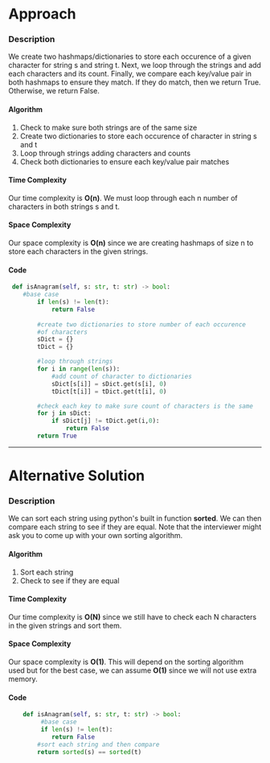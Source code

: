 # Approach
### Description
We create two hashmaps/dictionaries to store each occurence of a given character for string s and string t. Next, we loop through the strings and add each characters and its count. Finally, we compare each key/value pair in both hashmaps to ensure they match. If they do match, then we return True. Otherwise, we return False.

#### Algorithm
1. Check to make sure both strings are of the same size
2. Create two dictionaries to store each occurence of character in string s and t
3. Loop through strings adding characters and counts
4. Check both dictionaries to ensure each key/value pair matches

#### Time Complexity
Our time complexity is **O(n)**. We must loop through each n number of characters in both strings s and t.

#### Space Complexity
Our space complexity is **O(n)** since we are creating hashmaps of size n to store each characters in the given strings.

#### Code
```python
 def isAnagram(self, s: str, t: str) -> bool:
    #base case
        if len(s) != len(t):
            return False
        
        #create two dictionaries to store number of each occurence
        #of characters
        sDict = {}
        tDict = {}

        #loop through strings
        for i in range(len(s)):
            #add count of character to dictionaries
            sDict[s[i]] = sDict.get(s[i], 0)
            tDict[t[i]] = tDict.get(t[i], 0)

        #check each key to make sure count of characters is the same
        for j in sDict:
            if sDict[j] != tDict.get(i,0):
                return False
        return True
```

---

# Alternative Solution
### Description
We can sort each string using python's built in function **sorted**. We can then compare each string to see if they are equal. Note that the interviewer might ask you to come up with your own sorting algorithm.

#### Algorithm
1. Sort each string
2. Check to see if they are equal

#### Time Complexity
Our time complexity is **O(N)** since we still have to check each N characters in the given strings and sort them.

#### Space Complexity
Our space complexity is **O(1)**. This will depend on the sorting algorithm used but for the best case, we can assume **O(1)** since we will not use extra memory.

#### Code
```python
    def isAnagram(self, s: str, t: str) -> bool:
         #base case
         if len(s) != len(t):
            return False
        #sort each string and then compare
        return sorted(s) == sorted(t)
```